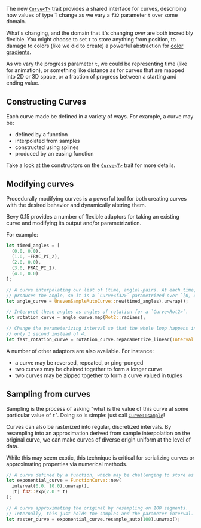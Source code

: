 <!-- A Curve trait for general interoperation — Part I -->
<!-- https://github.com/bevyengine/bevy/pull/14630 -->

The new [`Curve<T>`] trait provides a shared interface for curves, describing how values of type `T` change as we vary a `f32` parameter `t` over some domain.

What's changing, and the domain that it's changing *over* are both incredibly flexible.
You might choose to set `T` to store anything from position, to damage to colors (like we did to create) a powerful abstraction for [color gradients](https://docs.rs/bevy/0.15.0/bevy/color/struct.ColorCurve.html).

As we vary the progress parameter `t`, we could be representing time (like for animation),
or something like distance as for curves that are mapped into 2D or 3D space,
or a fraction of progress between a starting and ending value.

## Constructing Curves

Each curve made be defined in a variety of ways. For example, a curve may be:

* defined by a function
* interpolated from samples
* constructed using splines
* produced by an easing function

Take a look at the constructors on the [`Curve<T>`] trait for more details.

## Modifying curves

Procedurally modifying curves is a powerful tool for both creating curves with the desired behavior and dynamically altering them.

Bevy 0.15 provides a number of flexible adaptors for taking an existing curve and
modifying its output and/or parametrization.

For example:

```rust
let timed_angles = [
  (0.0, 0.0),
  (1.0, -FRAC_PI_2),
  (2.0, 0.0),
  (3.0, FRAC_PI_2),
  (4.0, 0.0)
];

// A curve interpolating our list of (time, angle)-pairs. At each time, it
// produces the angle, so it is a `Curve<f32>` parametrized over `[0, 4]`.
let angle_curve = UnevenSampleAutoCurve::new(timed_angles).unwrap();

// Interpret these angles as angles of rotation for a `Curve<Rot2>`.
let rotation_curve = angle_curve.map(Rot2::radians);

// Change the parameterizing interval so that the whole loop happens in
// only 1 second instead of 4.
let fast_rotation_curve = rotation_curve.reparametrize_linear(Interval::UNIT).unwrap();
```

A number of other adaptors are also available. For instance:

* a curve may be reversed, repeated, or ping-ponged
* two curves may be chained together to form a longer curve
* two curves may be zipped together to form a curve valued in tuples

## Sampling from curves

Sampling is the process of asking "what is the value of this curve at some particular value of `t`".
Doing so is simple: just call [`Curve::sample`]!

Curves can also be rasterized into regular, discretized intervals.
By resampling into an approximation derived from sample interpolation
on the original curve, we can make curves of diverse origin
uniform at the level of data.

While this may seem exotic, this technique is critical for serializing curves or
approximating properties via numerical methods.

```rust
// A curve defined by a function, which may be challenging to store as data.
let exponential_curve = FunctionCurve::new(
  interval(0.0, 10.0).unwrap(), 
  |t| f32::exp(2.0 * t)
);

// A curve approximating the original by resampling on 100 segments.
// Internally, this just holds the samples and the parameter interval.
let raster_curve = exponential_curve.resample_auto(100).unwrap();
```

[`Curve<T>`]: https://docs.rs/bevy/0.15.0/bevy/math/trait.Curve.html
[`EasingCurve`]: https://docs.rs/bevy/0.15.0/bevy/math/curve/struct.EasingCurve.html
[`EaseFunction`]: https://docs.rs/bevy/0.15.0/bevy/math/curve/enum.EaseFunction.html
[`Curve::sample`]: https://docs.rs/bevy/0.15.0/bevy/math/trait.Curve.html#method.sample
